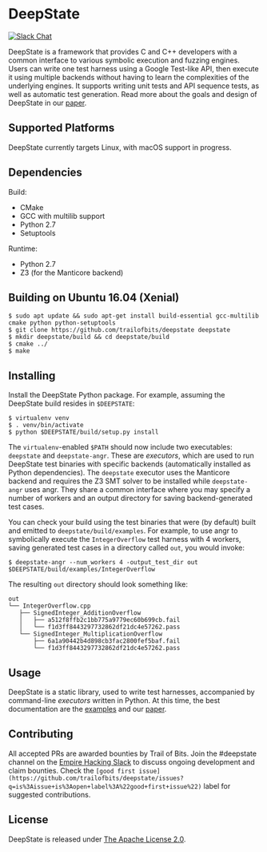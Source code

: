# DeepState

[![Slack Chat](http://empireslacking.herokuapp.com/badge.svg)](https://empireslacking.herokuapp.com/)

DeepState is a framework that provides C and C++ developers with a common interface to various symbolic execution and fuzzing engines. Users can write one test harness using a Google Test-like API, then execute it using multiple backends without having to learn the complexities of the underlying engines. It supports writing unit tests and API sequence tests, as well as automatic test generation. Read more about the goals and design of DeepState in our [paper](https://www.cefns.nau.edu/~adg326/bar18.pdf).

## Supported Platforms

DeepState currently targets Linux, with macOS support in progress.

## Dependencies

Build:

- CMake
- GCC with multilib support
- Python 2.7
- Setuptools

Runtime:

- Python 2.7
- Z3 (for the Manticore backend)

## Building on Ubuntu 16.04 (Xenial)

```shell
$ sudo apt update && sudo apt-get install build-essential gcc-multilib cmake python python-setuptools
$ git clone https://github.com/trailofbits/deepstate deepstate
$ mkdir deepstate/build && cd deepstate/build
$ cmake ../
$ make
```

## Installing

Install the DeepState Python package. For example, assuming the DeepState build resides in `$DEEPSTATE`:

```shell
$ virtualenv venv
$ . venv/bin/activate
$ python $DEEPSTATE/build/setup.py install
```

The `virtualenv`-enabled `$PATH` should now include two executables: `deepstate` and `deepstate-angr`. These are _executors_, which are used to run DeepState test binaries with specific backends (automatically installed as Python dependencies). The `deepstate` executor uses the Manticore backend and requires the Z3 SMT solver to be installed while `deepstate-angr` uses angr. They share a common interface where you may specify a number of workers and an output directory for saving backend-generated test cases.

You can check your build using the test binaries that were (by default) built and emitted to `deepstate/build/examples`. For example, to use angr to symbolically execute the `IntegerOverflow` test harness with 4 workers, saving generated test cases in a directory called `out`, you would invoke:

```shell
$ deepstate-angr --num_workers 4 -output_test_dir out $DEEPSTATE/build/examples/IntegerOverflow
```

 The resulting `out` directory should look something like:

 ```
 out
└── IntegerOverflow.cpp
    ├── SignedInteger_AdditionOverflow
    │   ├── a512f8ffb2c1bb775a9779ec60b699cb.fail
    │   └── f1d3ff8443297732862df21dc4e57262.pass
    └── SignedInteger_MultiplicationOverflow
        ├── 6a1a90442b4d898cb3fac2800fef5baf.fail
        └── f1d3ff8443297732862df21dc4e57262.pass
 ```

## Usage

DeepState is a static library, used to write test harnesses, accompanied by command-line _executors_ written in Python. At this time, the best documentation are the [examples](/examples) and our [paper](https://www.cefns.nau.edu/~adg326/bar18.pdf).

## Contributing

All accepted PRs are awarded bounties by Trail of Bits. Join the #deepstate channel on the [Empire Hacking Slack](https://empireslacking.herokuapp.com/) to discuss ongoing development and claim bounties. Check the `[good first issue](https://github.com/trailofbits/deepstate/issues?q=is%3Aissue+is%3Aopen+label%3A%22good+first+issue%22)` label for suggested contributions.

## License

DeepState is released under [The Apache License 2.0](LICENSE).

